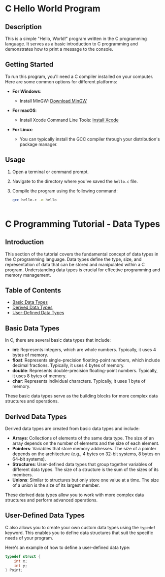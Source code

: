 # C Hello World Program

## Description

This is a simple "Hello, World!" program written in the C programming language. It serves as a basic introduction to C programming and demonstrates how to print a message to the console.

## Getting Started

To run this program, you'll need a C compiler installed on your computer. Here are some common options for different platforms:

- **For Windows**:
  - Install MinGW: [Download MinGW](http://www.mingw.org/)

- **For macOS**:
  - Install Xcode Command Line Tools: [Install Xcode](https://developer.apple.com/xcode/)

- **For Linux**:
  - You can typically install the GCC compiler through your distribution's package manager.

## Usage

1. Open a terminal or command prompt.

2. Navigate to the directory where you've saved the `hello.c` file.

3. Compile the program using the following command:

   ```bash
   gcc hello.c -o hello



# C Programming Tutorial - Data Types

## Introduction

This section of the tutorial covers the fundamental concept of data types in the C programming language. Data types define the type, size, and representation of data that can be stored and manipulated within a C program. Understanding data types is crucial for effective programming and memory management.

## Table of Contents

- [Basic Data Types](#basic-data-types)
- [Derived Data Types](#derived-data-types)
- [User-Defined Data Types](#user-defined-data-types)

## Basic Data Types

In C, there are several basic data types that include:

- **int**: Represents integers, which are whole numbers. Typically, it uses 4 bytes of memory.
- **float**: Represents single-precision floating-point numbers, which include decimal fractions. Typically, it uses 4 bytes of memory.
- **double**: Represents double-precision floating-point numbers. Typically, it uses 8 bytes of memory.
- **char**: Represents individual characters. Typically, it uses 1 byte of memory.

These basic data types serve as the building blocks for more complex data structures and operations.

## Derived Data Types

Derived data types are created from basic data types and include:

- **Arrays**: Collections of elements of the same data type. The size of an array depends on the number of elements and the size of each element.
- **Pointers**: Variables that store memory addresses. The size of a pointer depends on the architecture (e.g., 4 bytes on 32-bit systems, 8 bytes on 64-bit systems).
- **Structures**: User-defined data types that group together variables of different data types. The size of a structure is the sum of the sizes of its members.
- **Unions**: Similar to structures but only store one value at a time. The size of a union is the size of its largest member.

These derived data types allow you to work with more complex data structures and perform advanced operations.

## User-Defined Data Types

C also allows you to create your own custom data types using the `typedef` keyword. This enables you to define data structures that suit the specific needs of your program.

Here's an example of how to define a user-defined data type:

```c
typedef struct {
    int x;
    int y;
} Point;
